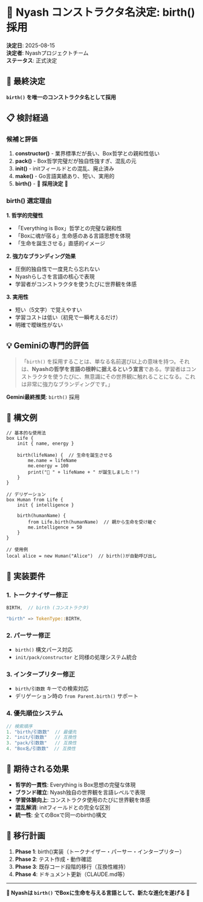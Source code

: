 # 🌟 Nyash コンストラクタ名決定: birth() 採用

**決定日**: 2025-08-15  
**決定者**: Nyashプロジェクトチーム  
**ステータス**: 正式決定

## 🎯 **最終決定**

**`birth()` を唯一のコンストラクタ名として採用**

## 📋 **検討経過**

### 候補と評価

1. **constructor()** - 業界標準だが長い、Box哲学との親和性低い
2. **pack()** - Box哲学完璧だが独自性強すぎ、混乱の元
3. **init()** - initフィールドとの混乱、廃止済み
4. **make()** - Go言語実績あり、短い、実用的
5. **birth()** - 🌟 **採用決定** 🌟

### birth() 選定理由

**1. 哲学的完璧性**
- 「Everything is Box」哲学との完璧な親和性
- 「Boxに魂が宿る」生命感のある言語思想を体現
- 「生命を誕生させる」直感的イメージ

**2. 強力なブランディング効果**
- 圧倒的独自性で一度見たら忘れない
- Nyashらしさを言語の核心で表現
- 学習者がコンストラクタを使うたびに世界観を体感

**3. 実用性**
- 短い（5文字）で覚えやすい
- 学習コストは低い（初見で一瞬考えるだけ）
- 明確で曖昧性がない

## 💡 **Geminiの専門的評価**

> 「`birth()` を採用することは、単なる名前選び以上の意味を持つ。それは、**Nyashの哲学を言語の根幹に据えるという宣言**である。学習者はコンストラクタを使うたびに、無意識にその世界観に触れることになる。これは非常に強力なブランディングです。」

**Gemini最終推奨**: `birth()` 採用

## 🌟 **構文例**

```nyash
// 基本的な使用法
box Life {
    init { name, energy }
    
    birth(lifeName) {  // 生命を誕生させる
        me.name = lifeName
        me.energy = 100
        print("🌟 " + lifeName + " が誕生しました！")
    }
}

// デリゲーション
box Human from Life {
    init { intelligence }
    
    birth(humanName) {
        from Life.birth(humanName)  // 親から生命を受け継ぐ
        me.intelligence = 50
    }
}

// 使用例
local alice = new Human("Alice")  // birth()が自動呼び出し
```

## 🔧 **実装要件**

### 1. トークナイザー修正
```rust
BIRTH,  // birth (コンストラクタ)

"birth" => TokenType::BIRTH,
```

### 2. パーサー修正
- `birth()` 構文パース対応
- `init/pack/constructor` と同様の処理システム統合

### 3. インタープリター修正
- `birth/引数数` キーでの検索対応
- デリゲーション時の `from Parent.birth()` サポート

### 4. 優先順位システム
```rust
// 検索順序
1. "birth/引数数"  // 最優先
2. "init/引数数"   // 互換性
3. "pack/引数数"   // 互換性
4. "Box名/引数数"  // 互換性
```

## 🎉 **期待される効果**

- **哲学的一貫性**: Everything is Box思想の完璧な体現
- **ブランド確立**: Nyash独自の世界観を言語レベルで表現
- **学習体験向上**: コンストラクタ使用のたびに世界観を体感
- **混乱解消**: initフィールドとの完全な区別
- **統一性**: 全てのBoxで同一のbirth()構文

## 📝 **移行計画**

1. **Phase 1**: birth()実装（トークナイザー・パーサー・インタープリター）
2. **Phase 2**: テスト作成・動作確認
3. **Phase 3**: 既存コード段階的移行（互換性維持）
4. **Phase 4**: ドキュメント更新（CLAUDE.md等）

---

**🌟 Nyashは `birth()` でBoxに生命を与える言語として、新たな進化を遂げる 🌟**